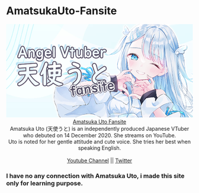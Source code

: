 # AmatsukaUto-Fansite
<p align="center">
  <img src="https://github.com/mbahArip/AmatsukaUto-Fansite/blob/master/Assets/img/thumb.jpg?raw=true">
  <br>
  <a href="http://tenshi.mbaharip.me">Amatsuka Uto Fansite</a>
  <br>
  Amatsuka Uto (天使うと) is an independently produced Japanese VTuber who debuted on 14 December 2020. She streams on YouTube. </br>
  Uto is noted for her gentle attitude and cute voice. She tries her best when speaking English.
  <br><br>
  <a href="https://www.youtube.com/channel/UCdYR5Oyz8Q4g0ZmB4PkTD7g">Youtube Channel</a> || <a href="https://twitter.com/amatsukauto">Twitter</a>
</p>

### I have no any connection with Amatsuka Uto, i made this site only for learning purpose.
